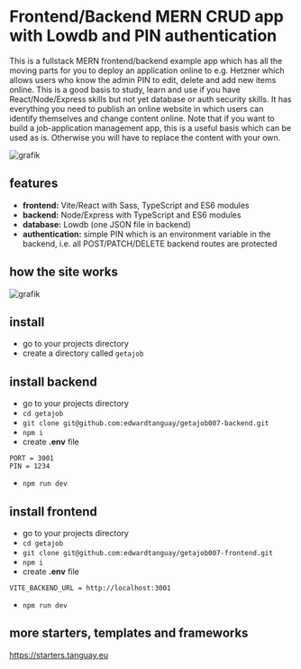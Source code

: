# Frontend/Backend MERN CRUD app with Lowdb and PIN authentication

This is a fullstack MERN frontend/backend example app which has all the moving parts for you to deploy an application online to e.g. Hetzner which allows users who know the admin PIN to edit, delete and add new items online. This is a good basis to study, learn and use if you have React/Node/Express skills but not yet database or auth security skills. It has everything you need to publish an online website in which users can identify themselves and change content online. Note that if you want to build a job-application management app, this is a useful basis which can be used as is. Otherwise you will have to replace the content with your own.

![grafik](https://starters-backend.tanguay.eu/images/starters/frontBackMernCrudLowdbPin.png)

## features

- **frontend:** Vite/React with Sass, TypeScript and ES6 modules
- **backend:** Node/Express with TypeScript and ES6 modules
- **database:** Lowdb (one JSON file in backend)
- **authentication:** simple PIN which is an environment variable in the backend, i.e. all POST/PATCH/DELETE backend routes are protected

## how the site works

![grafik](https://starters-backend.tanguay.eu/images/starters/frontBackMernCrudLowdbPin.png)

## install

- go to your projects directory
- create a directory called `getajob`

## install backend

- go to your projects directory
- `cd getajob`
- `git clone git@github.com:edwardtanguay/getajob007-backend.git`
- `npm i`
- create **.env** file

```text
PORT = 3001
PIN = 1234
```

- `npm run dev`

## install frontend

- go to your projects directory
- `cd getajob`
- `git clone git@github.com:edwardtanguay/getajob007-frontend.git`
- `npm i`
- create **.env** file

```text
VITE_BACKEND_URL = http://localhost:3001
```

- `npm run dev`

## more starters, templates and frameworks

https://starters.tanguay.eu
